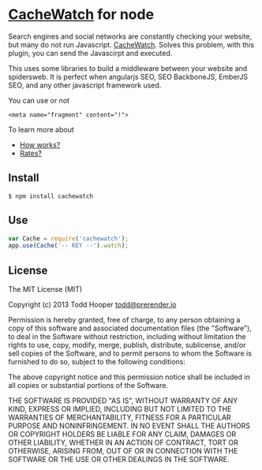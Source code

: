 # [CacheWatch](https://cache.watch/) for node

Search engines and social networks are constantly checking your website, but many do not run Javascript. [CacheWatch](https://cache.watch/). Solves this problem, with this plugin, you can send the Javascirpt and executed.

This uses some libraries to build a middleware between your website and spidersweb. It is perfect when angularjs SEO, SEO BackboneJS, EmberJS SEO, and any other javascript framework used.

You can use or not

	<meta name="fragment" content="!">

To learn more about

* [How works?](http://developer.cache.watch/)
* [Rates?](https://cache.watch/info/plans)

## Install

```
$ npm install cachewatch
```

## Use

```javascript
var Cache = require('cachewatch');
app.use(Cache('-- KEY --').watch);
```

## License

The MIT License (MIT)

Copyright (c) 2013 Todd Hooper <todd@prerender.io>

Permission is hereby granted, free of charge, to any person obtaining a copy of this software and associated documentation files (the "Software"), to deal in the Software without restriction, including without limitation the rights to use, copy, modify, merge, publish, distribute, sublicense, and/or sell copies of the Software, and to permit persons to whom the Software is furnished to do so, subject to the following conditions:

The above copyright notice and this permission notice shall be included in all copies or substantial portions of the Software.

THE SOFTWARE IS PROVIDED "AS IS", WITHOUT WARRANTY OF ANY KIND, EXPRESS OR IMPLIED, INCLUDING BUT NOT LIMITED TO THE WARRANTIES OF MERCHANTABILITY, FITNESS FOR A PARTICULAR PURPOSE AND NONINFRINGEMENT. IN NO EVENT SHALL THE AUTHORS OR COPYRIGHT HOLDERS BE LIABLE FOR ANY CLAIM, DAMAGES OR OTHER LIABILITY, WHETHER IN AN ACTION OF CONTRACT, TORT OR OTHERWISE, ARISING FROM, OUT OF OR IN CONNECTION WITH THE SOFTWARE OR THE USE OR OTHER DEALINGS IN THE SOFTWARE.
